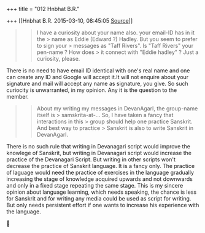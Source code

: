 +++
title = "012 Hnbhat B.R."

+++
[[Hnbhat B.R.	2015-03-10, 08:45:05 [Source](https://groups.google.com/g/samskrita/c/tZJaNR8bedA)]]



> 
> > 
> > 
> > 
> >   
> > 
> > I have a curiosity about your name also. your email-ID has in it the > name as Eddie (Edward ?) Hadley. But you seem to prefer to sign your > messages as "Taff Rivers". Is "Taff Rivers" your pen-name ? How does > it connect with "Eddie hadley" ? Just a curiosity, please.  
>   
> > 
> > 
> > 

  

There is no need to have email ID identical with one's real name and one can create any ID and Google will accept it.It will not enquire about your signature and mail will accept any name as signature, you give. So such curiocity is unwarranted, in my opinion. Any it is the question to the member.

  

  



> 
> > 
> > 
> > 
> > About my writing my messages in DevanAgarI, the group-name itself is > samskrita-at-... So, I have taken a fancy that interactions in this > group should help one practice Sanskrit. And best way to practice > Sanskrit is also to write Sanskrit in DevanAgarI.  
>   
> > 
> > 

  

There is no such rule that writing in Devanagari script would improve the knowlege of Sanskrit, but writing in Devanagari script would increase the practice of the Devanagari Script. But writing in other scripts won't decrease the practice of Sanskrit language. It is a fancy only. The practice of laguage would need the practice of exercises in the language gradually increasing the stage of knowledge acquired upwards and not downwards and only in a fixed stage repeating the same stage. This is my sincere opinion about language learning, which needs speaking, the chance is less for Sanskrit and for writing any media could be used as script for writing. But only needs persistent effort if one wants to increase his experience with the language.



